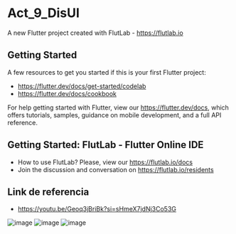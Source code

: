 # Act_9_DisUI

A new Flutter project created with FlutLab - https://flutlab.io

## Getting Started

A few resources to get you started if this is your first Flutter project:

- https://flutter.dev/docs/get-started/codelab
- https://flutter.dev/docs/cookbook

For help getting started with Flutter, view our
https://flutter.dev/docs, which offers tutorials,
samples, guidance on mobile development, and a full API reference.

## Getting Started: FlutLab - Flutter Online IDE

- How to use FlutLab? Please, view our https://flutlab.io/docs
- Join the discussion and conversation on https://flutlab.io/residents

## Link de referencia

- https://youtu.be/Geoq3jBriBk?si=sHmeX7jdNj3Co53G

![image](https://github.com/Chris12066/Act_9_Disenio/assets/143772165/bfb005bf-a359-4cb6-b65d-099b4e8ed4b8)
![image](https://github.com/Chris12066/Act_9_Disenio/assets/143772165/376ddf93-e284-433f-aea5-e704a0e01984)
![image](https://github.com/Chris12066/Act_9_Disenio/assets/143772165/2d5dba4c-1e9a-4a04-8837-cffbd71b9252)
